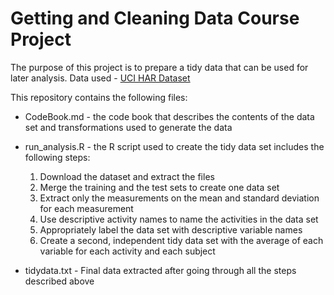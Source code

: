 # Getting and Cleaning Data Course Project

The purpose of this project is to prepare a tidy data that can be used for later analysis. Data used - [UCI HAR Dataset](https://d396qusza40orc.cloudfront.net/getdata%2Fprojectfiles%2FUCI%20HAR%20Dataset.zip)

This repository contains the following files:

* CodeBook.md - the code book that describes the contents of the data set and transformations used to generate the data
* run_analysis.R - the R script used to create the tidy data set includes the following steps:
	1. Download the dataset and extract the files
	2. Merge the training and the test sets to create one data set
	3. Extract only the measurements on the mean and standard deviation for each measurement
	4. Use descriptive activity names to name the activities in the data set
	5. Appropriately label the data set with descriptive variable names
	6. Create a second, independent tidy data set with the average of each variable for each activity and each subject

* tidydata.txt - Final data extracted after going through all the steps described above
